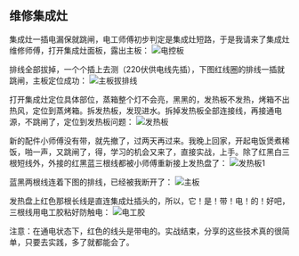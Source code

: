 ## 维修集成灶
集成灶一插电漏保就跳闸，电工师傅初步判定是集成灶短路，于是我请来了集成灶维修师傅，打开集成灶面板，露出主板：
![电控板](../images/1-维修家电/05-维修集成灶/电控板.webp)

排线全部拔掉，一个个插上去测（220伏供电线先插），下图红线圈的排线一插就跳闸，主板定位成功：
![主板拔排线](../images/1-维修家电/05-维修集成灶/主板拔排线.webp)

打开集成灶定位具体部位，蒸箱整个灯不会亮，黑黑的，发热板不发热，烤箱不出热风，定位到蒸烤箱。拆发热板，发现进水。拆掉发热板全部连接线，再接通电源，不跳闸了，定位到发热板问题：
![发热板](../images/1-维修家电/05-维修集成灶/发热板.webp)

新的配件小师傅没有带，就先撤了，过两天再过来。我晚上回家，开起电饭煲煮稀饭，啪一声，又跳闸了，得，学习的机会又来了，直接实战，上手。除了红黑白三根短线外，外接的红黑蓝三根线都被小师傅重新接上发热盘了：
![发热板1](../images/1-维修家电/05-维修集成灶/发热板1.webp)

蓝黑两根线连着下图的排线，已经被我断开了：
![主板](../images/1-维修家电/05-维修集成灶/主板.webp)

发热盘上红色那根长线是直连集成灶插头的，所以，它！是！带！电！的！好吧，三根线用电工胶粘好防触电：
![电工胶](../images/1-维修家电/05-维修集成灶/电工胶.webp)

注意：在通电状态下，红色的线头是带电的。实战结束，分享的这些技术真的很简单，只要去实践，多了就都能会了。